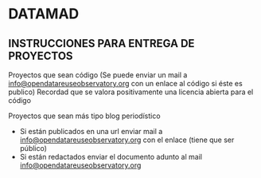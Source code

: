 # DATAMAD
## INSTRUCCIONES PARA ENTREGA DE PROYECTOS
Proyectos que sean código (Se puede enviar un mail a info@opendatareuseobservatory.org con un enlace al código si éste es publico)
Recordad que se valora positivamente una licencia abierta para el código

Proyectos que sean más tipo blog periodístico 
- Si están publicados en una url enviar mail a info@opendatareuseobservatory.org con el enlace (tiene que ser público)
- Si están redactados enviar el documento adunto al mail info@opendatareuseobservatory.org
